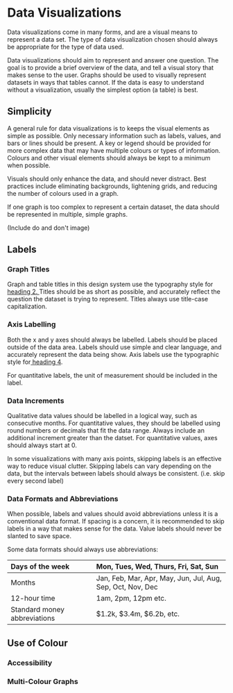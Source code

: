 # Data Visualizations

Data visualizations come in many forms, and are a visual means to represent a data set. The type of data visualization chosen should always be appropriate for the type of data used.

Data visualizations should aim to represent and answer one question. The goal is to provide a brief overview of the data, and tell a visual story that makes sense to the user. Graphs should be used to visually represent datasets in ways that tables cannot. If the data is easy to understand without a visualization, usually the simplest option \(a table\) is best.

## Simplicity

A general rule for data visualizations is to keeps the visual elements as simple as possible. Only necessary information such as labels, values, and bars or lines should be present. A key or legend should be provided for more complex data that may have multiple colours or types of information. Colours and other visual elements should always be kept to a minimum when possible.

Visuals should only enhance the data, and should never distract. Best practices include eliminating backgrounds, lightening grids, and reducing the number of colours used in a graph.

If one graph is too complex to represent a certain dataset, the data should be represented in multiple, simple graphs.

\(Include do and don't image\)

## Labels

### Graph Titles

Graph and table titles in this design system use the typography style for [heading 2. ](/typography.md)Titles should be as short as possible, and accurately reflect the question the dataset is trying to represent. Titles always use title-case capitalization.

### Axis Labelling

Both the x and y axes should always be labelled. Labels should be placed outside of the data area. Labels should use simple and clear language, and accurately represent the data being show. Axis labels use the typographic style for[ heading 4](/typography.md).

For quantitative labels, the unit of measurement should be included in the label.

### Data Increments

Qualitative data values should be labelled in a logical way, such as consecutive months. For quantitative values, they should be labelled using round numbers or decimals that fit the data range. Always include an additional increment greater than the datset. For quantitative values,  axes should always start at 0.

In some visualizations with many axis points, skipping labels is an effective way to reduce visual clutter. Skipping labels can vary depending on the data, but the intervals between labels should always be consistent. \(i.e. skip every second label\)

### Data Formats and Abbreviations

When possible, labels and values should avoid abbreviations unless it is a conventional data format.  If spacing is a concern, it is recommended to skip labels in a way that makes sense for the data. Value labels should never be slanted to save space. 

Some data formats should always use abbreviations:

| Days of the week | Mon, Tues, Wed, Thurs, Fri, Sat, Sun |
| :--- | :--- |
| Months | Jan, Feb, Mar, Apr, May, Jun, Jul, Aug, Sep, Oct, Nov, Dec |
| 12-hour time | 1am, 2pm, 12pm etc.  |
| Standard money abbreviations | $1.2k, $3.4m, $6.2b, etc.  |

## Use of Colour

### Accessibility

### Multi-Colour Graphs

## 




